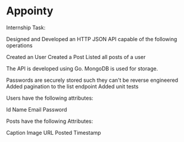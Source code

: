 # Appointy
Internship Task:

Designed and Developed an HTTP JSON API capable of the following operations

Created an User
Created a Post
Listed all posts of a user

The API is developed using Go.
MongoDB is used for storage.

Passwords are securely stored such they can't be reverse engineered
Added pagination to the list endpoint
Added unit tests

Users have the following attributes:

Id
Name
Email
Password

Posts have the following Attributes:

Caption
Image URL
Posted Timestamp

